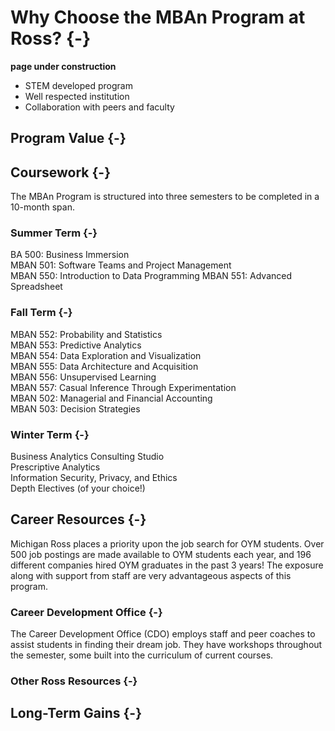# Why Choose the MBAn Program at Ross? {-}
**page under construction**  


- STEM developed program
- Well respected institution
- Collaboration with peers and faculty

## Program Value {-}

## Coursework {-}
The MBAn Program is structured into three semesters to be completed in a 10-month span.

### Summer Term {-}
BA 500: Business Immersion  
MBAN 501: Software Teams and Project Management  
MBAN 550: Introduction to Data Programming
MBAN 551: Advanced Spreadsheet

### Fall Term {-}
MBAN 552: Probability and Statistics  
MBAN 553: Predictive Analytics  
MBAN 554: Data Exploration and Visualization  
MBAN 555: Data Architecture and Acquisition  
MBAN 556: Unsupervised Learning  
MBAN 557: Casual Inference Through Experimentation  
MBAN 502: Managerial and Financial Accounting  
MBAN 503: Decision Strategies  

### Winter Term {-}
Business Analytics Consulting Studio  
Prescriptive Analytics  
Information Security, Privacy, and Ethics  
Depth Electives (of your choice!)  

## Career Resources {-}
Michigan Ross places a priority upon the job search for OYM students. Over 500 job postings are made available to OYM students each year, and 196 different companies hired OYM graduates in the past 3 years! The exposure along with support from staff are very advantageous aspects of this program.

### Career Development Office {-}
The Career Development Office (CDO) employs staff and peer coaches to assist students in finding their dream job. They have workshops throughout the semester, some built into the curriculum of current courses.



### Other Ross Resources {-}

## Long-Term Gains {-}
